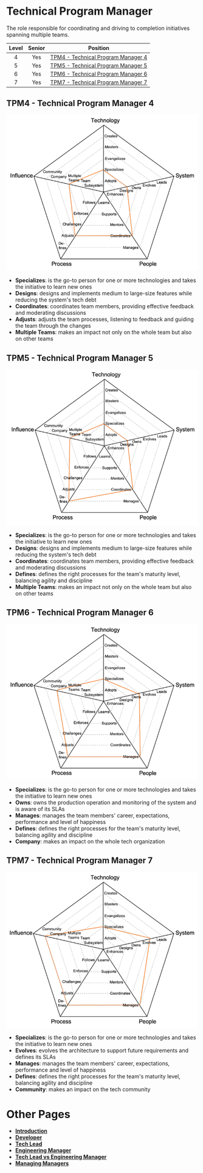 # Technical Program Manager

The role responsible for coordinating and driving to completion initiatives spanning multiple teams.

| Level | Senior | Position |
| :---: | :---: | :---: |
| 4 | Yes | [TPM4 - Technical Program Manager 4](#tpm4---technical-program-manager-4) |
| 5 | Yes | [TPM5 - Technical Program Manager 5](#tpm5---technical-program-manager-5) |
| 6 | Yes | [TPM6 - Technical Program Manager 6](#tpm6---technical-program-manager-6) |
| 7 | Yes | [TPM7 - Technical Program Manager 7](#tpm7---technical-program-manager-7) |


## TPM4 - Technical Program Manager 4

<picture>
  <source media="(prefers-color-scheme: dark)" srcset="/charts/technicalprogrammanager-4-dark.png">
  <source media="(prefers-color-scheme: light)" srcset="/charts/technicalprogrammanager-4.png">
  <img alt="Technical Program Manager 4" src="/charts/technicalprogrammanager-4.png">
</picture>

* **Specializes**: is the go-to person for one or more technologies and takes the initiative to learn new ones
* **Designs**: designs and implements medium to large-size features while reducing the system's tech debt
* **Coordinates**: coordinates team members, providing effective feedback and moderating discussions
* **Adjusts**: adjusts the team processes, listening to feedback and guiding the team through the changes
* **Multiple Teams**: makes an impact not only on the whole team but also on other teams

## TPM5 - Technical Program Manager 5

<picture>
  <source media="(prefers-color-scheme: dark)" srcset="/charts/technicalprogrammanager-5-dark.png">
  <source media="(prefers-color-scheme: light)" srcset="/charts/technicalprogrammanager-5.png">
  <img alt="Technical Program Manager 5" src="/charts/technicalprogrammanager-5.png">
</picture>

* **Specializes**: is the go-to person for one or more technologies and takes the initiative to learn new ones
* **Designs**: designs and implements medium to large-size features while reducing the system's tech debt
* **Coordinates**: coordinates team members, providing effective feedback and moderating discussions
* **Defines**: defines the right processes for the team's maturity level, balancing agility and discipline
* **Multiple Teams**: makes an impact not only on the whole team but also on other teams

## TPM6 - Technical Program Manager 6

<picture>
  <source media="(prefers-color-scheme: dark)" srcset="/charts/technicalprogrammanager-6-dark.png">
  <source media="(prefers-color-scheme: light)" srcset="/charts/technicalprogrammanager-6.png">
  <img alt="Technical Program Manager 6" src="/charts/technicalprogrammanager-6.png">
</picture>

* **Specializes**: is the go-to person for one or more technologies and takes the initiative to learn new ones
* **Owns**: owns the production operation and monitoring of the system and is aware of its SLAs
* **Manages**: manages the team members' career, expectations, performance and level of happiness
* **Defines**: defines the right processes for the team's maturity level, balancing agility and discipline
* **Company**: makes an impact on the whole tech organization

## TPM7 - Technical Program Manager 7

<picture>
  <source media="(prefers-color-scheme: dark)" srcset="/charts/technicalprogrammanager-7-dark.png">
  <source media="(prefers-color-scheme: light)" srcset="/charts/technicalprogrammanager-7.png">
  <img alt="Technical Program Manager 7" src="/charts/technicalprogrammanager-7.png">
</picture>

* **Specializes**: is the go-to person for one or more technologies and takes the initiative to learn new ones
* **Evolves**: evolves the architecture to support future requirements and defines its SLAs
* **Manages**: manages the team members' career, expectations, performance and level of happiness
* **Defines**: defines the right processes for the team's maturity level, balancing agility and discipline
* **Community**: makes an impact on the tech community

# Other Pages

* [**Introduction**](README.md)
* [**Developer**](Developer.md)
* [**Tech Lead**](TechLead.md)
* [**Engineering Manager**](EngineeringManager.md)
* [**Tech Lead vs Engineering Manager**](TechLead-EngineeringManager.md)
* [**Managing Managers**](Managing-Managers.md)
